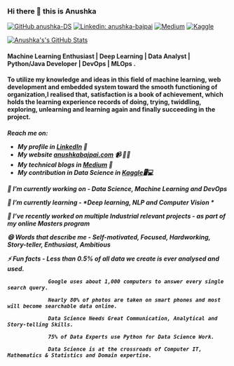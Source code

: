 ### Hi there 👋 this is Anushka

[![GitHub anushka-DS](https://img.shields.io/github/followers/anushka-DS?label=follow&style=social)](https://github.com/anushka-DS)
[![Linkedin: anushka-bajpai](https://img.shields.io/badge/Anushka%20Bajpai-blue?style=flat-square&logo=Linkedin&logoColor=white&link=https://www.linkedin.com/in/anushka-bajpai/)](https://www.linkedin.com/in/anushka-bajpai/)
[![Medium](https://img.shields.io/badge/medium-anushkabajpai-blue?style=flat&logo=appveyor&link=https://medium.com/@anushkhabajpai)](https://medium.com/@anushkhabajpai)
[![Kaggle](https://img.shields.io/badge/kaggle-ANUSHKA_ML-blue?style=flat&logo=appveyor&link=https://www.kaggle.com/anushkaml)](https://www.kaggle.com/anushkaml)


<!--
**anushka-DS/anushka-DS** is a ✨ _special_ ✨ repository because its `README.md` (this file) appears on your GitHub profile.
-->

[![Anushka's's GitHub Stats](https://github-readme-stats.vercel.app/api?username=anushka-DS&hide=issues&count_private=true&show_icons=true&theme=calm)]()

<h4>Machine Learning Enthusiast | Deep Learning | Data Analyst | Python/Java Developer | DevOps | MLOps .</h4>
<h4>To utilize my knowledge and ideas in this field of machine learning, web development and embedded system toward the smooth functioning of organization,I realised that, satisfaction is a book of achievement, which holds the learning experience records of doing, trying, twiddling, exploring, unlearning and learning again and finally succeeding in the project.</h4>

 
 
<h5>Reach me on:
  
- My profile in <a href="https://www.linkedin.com/in/anushka-bajpai/">LinkedIn</a> 💼 
- My website <a href="https://inprogress.com/">anushkabajpai.com</a> 📹 ✍🏾
- My technical blogs in <a href="https://medium.com/@anushkhabajpai">Medium</a> 🏓
- My contribution in Data Science in <a href="https://www.kaggle.com/anushkaml">Kaggle</a>🖥💻





🔭 I’m currently working on - *Data Science, Machine Learning and DevOps*

🌱 I’m currently learning - *Deep learning, NLP and Computer Vision *

👯 I’ve recently worked on multiple Industrial relevant projects - *as part of my online Masters program*

😄 Words that describe me - *Self-motivated, Focused, Hardworking, Story-teller, Enthusiast, Ambitious*

⚡ Fun facts -  *Less than 0.5% of all data we create is ever analysed and used.*
  
                 Google uses about 1,000 computers to answer every single search query.
  
                 Nearly 80% of photos are taken on smart phones and most will become searchable data online.
  
                 Data Science Needs Great Communication, Analytical and Story-telling Skills.
  
                 75% of Data Experts use Python for Data Science Work.
  
                 Data Science is at the crossroads of Computer IT, Mathematics & Statistics and Domain expertise.

